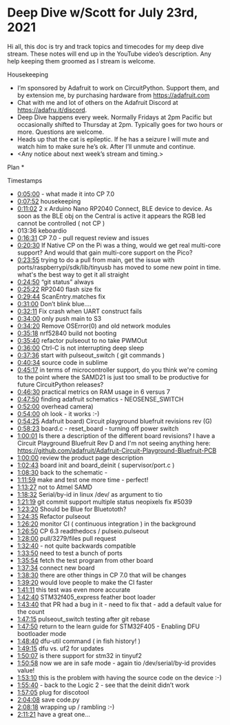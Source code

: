 # Deep Dive w/Scott for July 23rd, 2021


Hi all, this doc is try and track topics and timecodes for my deep dive stream. These notes will end up in the YouTube video’s description. Any help keeping them groomed as I stream is welcome.


Housekeeping
* I’m sponsored by Adafruit to work on CircuitPython. Support them, and by extension me, by purchasing hardware from https://adafruit.com
* Chat with me and lot of others on the Adafruit Discord at https://adafru.it/discord.
* Deep Dive happens every week. Normally Fridays at 2pm Pacific but occasionally shifted to Thursday at 2pm. Typically goes for two hours or more. Questions are welcome.
* Heads up that the cat is epileptic. If he has a seizure I will mute and watch him to make sure he’s ok. After I’ll unmute and continue.
* <Any notice about next week’s stream and timing.>


Plan
*

Timestamps
* [0:05:00](https://www.youtube.com/watch?v=VIDEO_2021_07_23?t=300) - what made it into CP 7.0
* [0:07:52](https://www.youtube.com/watch?v=VIDEO_2021_07_23?t=472) housekeeping
* [0:11:02](https://www.youtube.com/watch?v=VIDEO_2021_07_23?t=662)  2 x Arduino Nano RP2040 Connect, BLE device to device. As soon as the BLE obj on the Central is active it appears the RGB led cannot be controlled ( not CP )
* 013:36 keboardio
* [0:16:31](https://www.youtube.com/watch?v=VIDEO_2021_07_23?t=991) CP 7.0 - pull request review and issues
* [0:20:30](https://www.youtube.com/watch?v=VIDEO_2021_07_23?t=1230) If Native CP on the Pi was a thing, would we get real multi-core support? And would that gain multi-core support on the Pico?
* [0:23:55](https://www.youtube.com/watch?v=VIDEO_2021_07_23?t=1435) trying to do a pull from main, get the issue with ports/raspberrypi/sdk/lib/tinyusb has moved to some new point in time. what's the best way to get it all straight
* [0:24:50](https://www.youtube.com/watch?v=VIDEO_2021_07_23?t=1490) “git status” always
* [0:25:22](https://www.youtube.com/watch?v=VIDEO_2021_07_23?t=1522) RP2040 flash size fix
* [0:29:44](https://www.youtube.com/watch?v=VIDEO_2021_07_23?t=1784) ScanEntry.matches fix
* [0:31:00](https://www.youtube.com/watch?v=VIDEO_2021_07_23?t=1860) Don’t blink blue….
* [0:32:11](https://www.youtube.com/watch?v=VIDEO_2021_07_23?t=1931) Fix crash when UART construct fails
* [0:34:00](https://www.youtube.com/watch?v=VIDEO_2021_07_23?t=2040) only push main to S3
* [0:34:20](https://www.youtube.com/watch?v=VIDEO_2021_07_23?t=2060) Remove OSError(0) and old network modules
* [0:35:18](https://www.youtube.com/watch?v=VIDEO_2021_07_23?t=2118) nrf52840 build not booting
* [0:35:40](https://www.youtube.com/watch?v=VIDEO_2021_07_23?t=2140) refactor pulseout to no take PWMOut
* [0:36:00](https://www.youtube.com/watch?v=VIDEO_2021_07_23?t=2160) Ctrl-C is not interrupting deep sleep
* [0:37:36](https://www.youtube.com/watch?v=VIDEO_2021_07_23?t=2256) start with pulseout_switch ( git commands )
* [0:40:34](https://www.youtube.com/watch?v=VIDEO_2021_07_23?t=2434) source code in sublime
* [0:45:17](https://www.youtube.com/watch?v=VIDEO_2021_07_23?t=2717) in terms of microcontroller support, do you think we're coming to the point where the SAMD21 is just too small to be productive for future CircuitPython releases?
* [0:46:30](https://www.youtube.com/watch?v=VIDEO_2021_07_23?t=2790) practical metrics on RAM usage in 6 versus 7
* [0:47:50](https://www.youtube.com/watch?v=VIDEO_2021_07_23?t=2870) finding adafruit schematics - NEOSENSE_SWITCH
* [0:52:00](https://www.youtube.com/watch?v=VIDEO_2021_07_23?t=3120) overhead camera)
* [0:54:00](https://www.youtube.com/watch?v=VIDEO_2021_07_23?t=3240) oh look - it works :-)
* [0:54:25](https://www.youtube.com/watch?v=VIDEO_2021_07_23?t=3265) Adafruit board) Circuit playground bluefruit revisions rev (G)
* [0:58:23](https://www.youtube.com/watch?v=VIDEO_2021_07_23?t=3503) board.c - reset_board - turning off power switch
* [1:00:01](https://www.youtube.com/watch?v=VIDEO_2021_07_23?t=3601) Is there a description of the different board revisions? I have a Circuit Playground Bluefruit Rev D and I'm not seeing anything here: https://github.com/adafruit/Adafruit-Circuit-Playground-Bluefruit-PCB
* [1:00:00](https://www.youtube.com/watch?v=VIDEO_2021_07_23?t=3600) review the product page description
* [1:02:43](https://www.youtube.com/watch?v=VIDEO_2021_07_23?t=3763) board init and board_deinit ( supervisor/port.c )
* [1:08:30](https://www.youtube.com/watch?v=VIDEO_2021_07_23?t=4110) back to the schematic -
* [1:11:59](https://www.youtube.com/watch?v=VIDEO_2021_07_23?t=4319) make and test one more time - perfect!
* [1:13:27](https://www.youtube.com/watch?v=VIDEO_2021_07_23?t=4407) not to Atmel SAMD
* [1:18:32](https://www.youtube.com/watch?v=VIDEO_2021_07_23?t=4712) Serial/by-id  in linux /dev/ as argument to tio
* [1:21:19](https://www.youtube.com/watch?v=VIDEO_2021_07_23?t=4879) git commit support  multiple status neopixels fix #5039
* [1:23:20](https://www.youtube.com/watch?v=VIDEO_2021_07_23?t=5000) Should be Blue for Bluetototh?
* [1:24:35](https://www.youtube.com/watch?v=VIDEO_2021_07_23?t=5075) Refactor pulseout
* [1:26:20](https://www.youtube.com/watch?v=VIDEO_2021_07_23?t=5180) monitor CI ( continuous integration ) in the background
* [1:26:50](https://www.youtube.com/watch?v=VIDEO_2021_07_23?t=5210) CP 6.3 readthedocs / pulseio.pulseout
* [1:28:00](https://www.youtube.com/watch?v=VIDEO_2021_07_23?t=5280) pull/3279/files pull request
* [1:32:40](https://www.youtube.com/watch?v=VIDEO_2021_07_23?t=5560) - not quite backwards compatible
* [1:33:50](https://www.youtube.com/watch?v=VIDEO_2021_07_23?t=5630) need to test a bunch of ports
* [1:35:54](https://www.youtube.com/watch?v=VIDEO_2021_07_23?t=5754) fetch the test program from other board
* [1:37:34](https://www.youtube.com/watch?v=VIDEO_2021_07_23?t=5854) connect new board
* [1:38:30](https://www.youtube.com/watch?v=VIDEO_2021_07_23?t=5910) there are other things in CP 7.0 that will be changes
* [1:39:20](https://www.youtube.com/watch?v=VIDEO_2021_07_23?t=5960) would love people to make the CI faster
* [1:41:11](https://www.youtube.com/watch?v=VIDEO_2021_07_23?t=6071) this test was even more accurate
* [1:42:40](https://www.youtube.com/watch?v=VIDEO_2021_07_23?t=6160) STM32f405_express  feather boot loader
* [1:43:40](https://www.youtube.com/watch?v=VIDEO_2021_07_23?t=6220) that PR had a bug in it - need to fix that - add a default value for the count
* [1:47:15](https://www.youtube.com/watch?v=VIDEO_2021_07_23?t=6435) pulseout_switch testing after git rebase
* [1:47:50](https://www.youtube.com/watch?v=VIDEO_2021_07_23?t=6470) return to the learn guide for STM32F405 - Enabling DFU bootloader mode
* [1:48:40](https://www.youtube.com/watch?v=VIDEO_2021_07_23?t=6520) dfu-util command ( in fish history! )
* [1:49:15](https://www.youtube.com/watch?v=VIDEO_2021_07_23?t=6555) dfu vs. uf2 for updates
* [1:50:07](https://www.youtube.com/watch?v=VIDEO_2021_07_23?t=6607) is there support for stm32 in tinyuf2
* [1:50:58](https://www.youtube.com/watch?v=VIDEO_2021_07_23?t=6658) now we are in safe mode - again tio /dev/serial/by-id provides value!
* [1:53:10](https://www.youtube.com/watch?v=VIDEO_2021_07_23?t=6790) this is the problem with having the source code on the device :-)
* [1:55:40](https://www.youtube.com/watch?v=VIDEO_2021_07_23?t=6940) - back to the Logic 2 - see that the deinit didn’t work
* [1:57:05](https://www.youtube.com/watch?v=VIDEO_2021_07_23?t=7025) plug for discotool
* [2:04:08](https://www.youtube.com/watch?v=VIDEO_2021_07_23?t=7448) save code.py
* [2:08:18](https://www.youtube.com/watch?v=VIDEO_2021_07_23?t=7698) wrapping up / rambling :-)
* [2:11:21](https://www.youtube.com/watch?v=VIDEO_2021_07_23?t=7881) have a great one…
